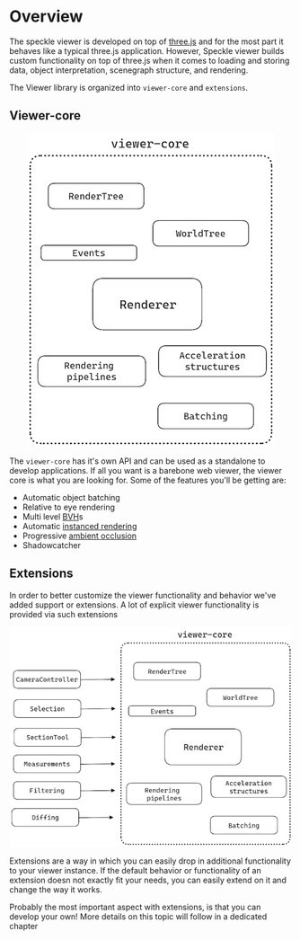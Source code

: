 # Overview

The speckle viewer is developed on top of [three.js](https://threejs.org/) and for the most part it behaves like a typical three.js application. However, Speckle viewer builds custom functionality on top of three.js when it comes to loading and storing data, object interpretation, scenegraph structure, and rendering.

The Viewer library is organized into `viewer-core` and `extensions`.

## Viewer-core
<p align="center">
  <img src="./img/viewer-core.png" />
</p>


The `viewer-core` has it's own API and can be used as a standalone to develop applications. If all you want is a barebone web viewer, the viewer core is what you are looking for. Some of the features you'll be getting are:
 - Automatic object batching
 - Relative to eye rendering
 - Multi level [BVH](https://en.wikipedia.org/wiki/Bounding_volume_hierarchy)s
 - Automatic [instanced rendering](https://en.wikipedia.org/wiki/Geometry_instancing)
 - Progressive [ambient occlusion](https://en.wikipedia.org/wiki/Ambient_occlusion)
 - Shadowcatcher


## Extensions
In order to better customize the viewer functionality and behavior we've added support or extensions. A lot of explicit viewer functionality is provided via such extensions
<p align="center">
  <img src="./img/extensions+core.png" />
</p>

Extensions are a way in which you can easily drop in additional functionality to your viewer instance. If the default behavior or functionality of an extension doesn not exactly fit your needs, you can easily extend on it and change the way it works.

Probably the most important aspect with extensions, is that you can develop your own! More details on this topic will follow in a dedicated chapter
